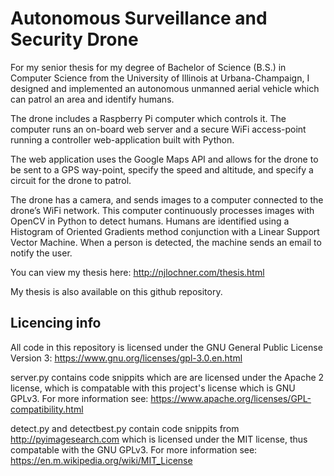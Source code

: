 # Autonomous Surveillance and Security Drone

For my senior thesis for my degree of Bachelor of Science (B.S.) in Computer Science from the University of Illinois at Urbana-Champaign, I designed and implemented an autonomous unmanned aerial vehicle which can patrol an area and identify humans.

The drone includes a Raspberry Pi computer which controls it. The computer runs an on-board web server and a secure WiFi access-point running a controller web-application built with Python.

The web application uses the Google Maps API and allows for the drone to be sent to a GPS way-point, specify the speed and altitude, and specify a circuit for the drone to patrol.

The drone has a camera, and sends images to a computer connected to the drone’s WiFi network. This computer continuously processes images with OpenCV in Python to detect humans. Humans are identified using a Histogram of Oriented Gradients method conjunction with a Linear Support Vector Machine. When a person is detected, the machine sends an email to notify the user.

You can view my thesis here: http://njlochner.com/thesis.html

My thesis is also available on this github repository.

## Licencing info

All code in this repository is licensed under the GNU General Public License Version 3: https://www.gnu.org/licenses/gpl-3.0.en.html

server.py contains code snippits which are are licensed under the Apache 2 license, which is compatable with this project's license which is GNU GPLv3. For more information see: https://www.apache.org/licenses/GPL-compatibility.html

detect.py and detectbest.py contain code snippits from http://pyimagesearch.com which is licensed under the MIT license, thus compatable with the GNU GPLv3. For more information see: https://en.m.wikipedia.org/wiki/MIT_License
